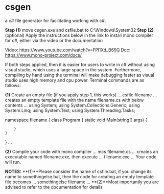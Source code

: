 # csgen
a c# file generator for facilitating working with c#.

**Step (1)**
move csgen.exe and csfile.bat to C:\Windows\System32
**Step (2)** (optional)
Apply the instructions below in the link to install mono compiler for c#, either via the video or the documentation

Video: https://www.youtube.com/watch?v=FPl1Xd_B69Q
Doc: https://www.mono-project.com/docs/

If both steps applied, then it is easier for users to write in c# without using visual studio, which uses a large space in the system.
Furthermore, compiling by hand using the terminal will make debugging faster as visual studio uses high memory and cpu power.
Terminal commands are as follows:

**(1)** Create an empty file (if you apply step 1, this works)
...
csfile filename
...
creates an empty template file with the name filename.cs with below contents
...
using System;
using System.Collections.Generic;
using System.Linq;
using System.Text;
using System.Threading.Tasks;

namespace filename
{
	class Program
	{
		static void Main(string[] args)
		{

		}
	}
}
...

**(2)** Compile your code with mono compiler
...
mcs filename.cs
...
creates an executable named filename.exe, then execute
...
filename.exe
...
Your code will run.

**NOTES:**
**(1)**Please consider the name of csfile.bat, if you change its name to somethingelse.bat, then the code for creating an empty template file
becomes
...
somethingelse filename
...
**(2)**Most importantly you are advised to refer to the documentation for details





